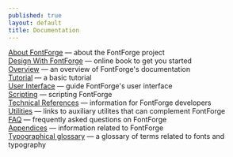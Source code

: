 ```yaml
---
published: true
layout: default
title: Documentation
---
```


[About FontForge](/en-US/project) &mdash; about the FontForge project  
[Design With FontForge](http://designwithfontforge.com) &mdash; online book to get you started  
[Overview](/docs) &mdash; an overview of FontForge's documentation  
[Tutorial](/docs/tutorial.html) &mdash; a basic tutorial  
[User Interface](/docs/ui.html) &mdash; guide FontForge's user interface  
[Scripting](/docs/scripting/scripting.html) &mdash; scripting FontForge  
[Technical References](/docs/techref.html) &mdash; information for FontForge developers  
[Utilities](/docs/fontutils.html) &mdash; links to auxiliary utilites that can complement FontForge  
[FAQ](/docs/faq.html) &mdash; frequently asked questions on FontForge  
[Appendices](/docs/appendices.html) &mdash; information related to FontForge  
[Typographical glossary](/docs/glossary.html) &mdash; a glossary of terms related to fonts and typography  

